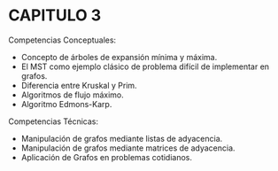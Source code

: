 # CAPITULO 3

Competencias Conceptuales:

- Concepto de árboles de expansión mínima y máxima.
- El MST como ejemplo clásico de problema difícil de implementar en grafos.
- Diferencia entre Kruskal y Prim.
- Algoritmos de flujo máximo.
- Algoritmo Edmons-Karp.

Competencias Técnicas:

- Manipulación de grafos mediante listas de adyacencia.
- Manipulación de grafos mediante matrices de adyacencia.
- Aplicación de Grafos en problemas cotidianos.
